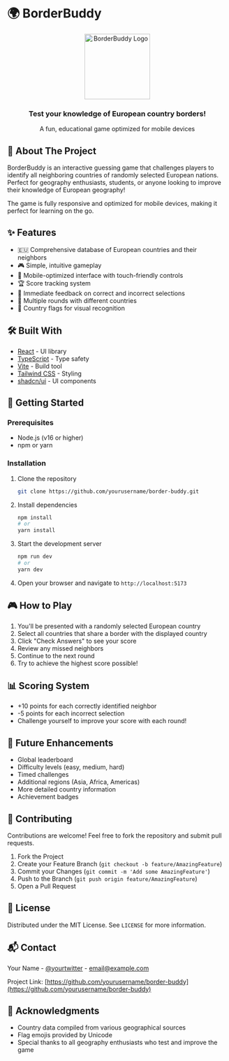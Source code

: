 # 🌍 BorderBuddy

<div align="center">
  <img src="https://user-images-staging.langtail.com/gk81f7xnynelj927er5351fm/q2px9jxr6y8gxvzg8ktm9pa5/bvVuGA2QZtZ-cxxMLsMwq/tmpa71ryyjd.webp" alt="BorderBuddy Logo" width="150">
  
  <h3>Test your knowledge of European country borders!</h3>
  
  <p>A fun, educational game optimized for mobile devices</p>
</div>

## 📱 About The Project

BorderBuddy is an interactive guessing game that challenges players to identify all neighboring countries of randomly selected European nations. Perfect for geography enthusiasts, students, or anyone looking to improve their knowledge of European geography!

The game is fully responsive and optimized for mobile devices, making it perfect for learning on the go.

## ✨ Features

- 🇪🇺 Comprehensive database of European countries and their neighbors
- 🎮 Simple, intuitive gameplay
- 📱 Mobile-optimized interface with touch-friendly controls
- 🏆 Score tracking system
- 🎯 Immediate feedback on correct and incorrect selections
- 🔄 Multiple rounds with different countries
- 🚩 Country flags for visual recognition

## 🛠️ Built With

- [React](https://reactjs.org/) - UI library
- [TypeScript](https://www.typescriptlang.org/) - Type safety
- [Vite](https://vitejs.dev/) - Build tool
- [Tailwind CSS](https://tailwindcss.com/) - Styling
- [shadcn/ui](https://ui.shadcn.com/) - UI components

## 🚀 Getting Started

### Prerequisites

- Node.js (v16 or higher)
- npm or yarn

### Installation

1. Clone the repository
   ```sh
   git clone https://github.com/yourusername/border-buddy.git
   ```

2. Install dependencies
   ```sh
   npm install
   # or
   yarn install
   ```

3. Start the development server
   ```sh
   npm run dev
   # or
   yarn dev
   ```

4. Open your browser and navigate to `http://localhost:5173`

## 🎮 How to Play

1. You'll be presented with a randomly selected European country
2. Select all countries that share a border with the displayed country
3. Click "Check Answers" to see your score
4. Review any missed neighbors
5. Continue to the next round
6. Try to achieve the highest score possible!

## 📊 Scoring System

- +10 points for each correctly identified neighbor
- -5 points for each incorrect selection
- Challenge yourself to improve your score with each round!

## 🔮 Future Enhancements

- Global leaderboard
- Difficulty levels (easy, medium, hard)
- Timed challenges
- Additional regions (Asia, Africa, Americas)
- More detailed country information
- Achievement badges

## 🤝 Contributing

Contributions are welcome! Feel free to fork the repository and submit pull requests.

1. Fork the Project
2. Create your Feature Branch (`git checkout -b feature/AmazingFeature`)
3. Commit your Changes (`git commit -m 'Add some AmazingFeature'`)
4. Push to the Branch (`git push origin feature/AmazingFeature`)
5. Open a Pull Request

## 📝 License

Distributed under the MIT License. See `LICENSE` for more information.

## 📬 Contact

Your Name - [@yourtwitter](https://twitter.com/yourtwitter) - email@example.com

Project Link: [https://github.com/yourusername/border-buddy](https://github.com/yourusername/border-buddy)

## 🙏 Acknowledgments

- Country data compiled from various geographical sources
- Flag emojis provided by Unicode
- Special thanks to all geography enthusiasts who test and improve the game
